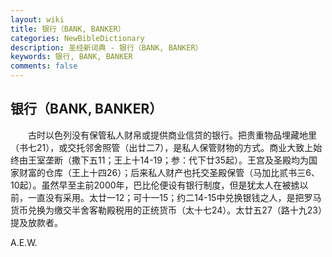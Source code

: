 ```yaml
---
layout: wiki
title: 银行（BANK, BANKER）
categories: NewBibleDictionary
description: 圣经新词典 - 银行（BANK, BANKER）
keywords: 银行, BANK, BANKER
comments: false
---
```


## 银行（BANK, BANKER）

　　古时以色列没有保管私人财帛或提供商业信贷的银行。把贵重物品埋藏地里（书七21），或交托邻舍照管（出廿二7），是私人保管财物的方式。商业大致上始终由王室垄断（撒下五11；王上十14-19；参：代下廿35起）。王宫及圣殿均为国家财富的仓库（王上十四26）；后来私人财产也托交圣殿保管（马加比贰书三6、10起）。虽然早至主前2000年，巴比伦便设有银行制度，但是犹太人在被掳以前，一直没有采用。太廿一12；可十一15；约二14-15中兑换银钱之人，是把罗马货币兑换为缴交半舍客勒殿税用的正统货币（太十七24）。太廿五27（路十九23）提及放款者。

A.E.W.






